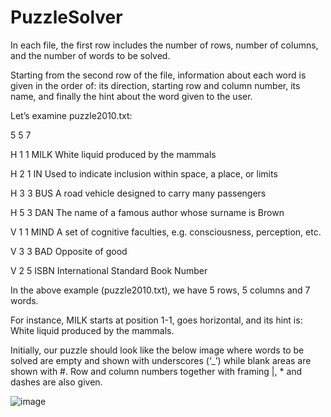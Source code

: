 # PuzzleSolver
 In each file, the first row includes the number of rows, number of columns, and the number of words to be solved. 
 
 Starting from the second row of the file, information about each word is given in the order of: its direction, starting row and column number, its name, and finally the hint    about the word given to the user. 
 
 Let’s examine puzzle2010.txt:
 
 5 5 7
 
 H 1 1 MILK White liquid produced by the mammals
 
 H 2 1 IN Used to indicate inclusion within space, a place, or limits
 
 H 3 3 BUS A road vehicle designed to carry many passengers
 
 H 5 3 DAN The name of a famous author whose surname is Brown
 
 V 1 1 MIND A set of cognitive faculties, e.g. consciousness, perception, etc.
 
 V 3 3 BAD Opposite of good
 
 V 2 5 ISBN International Standard Book Number
 
 In the above example (puzzle2010.txt), we have 5 rows, 5 columns and 7 words. 
 
 For instance, MILK starts at position 1-1, goes horizontal, and its hint is: White liquid produced by the mammals.
 
 Initially, our puzzle should look like the below image where words to be solved are empty and shown with underscores (‘_’) while blank areas are shown with #. Row and column numbers together with framing |, * and dashes are also given.
 
 ![image](https://drive.google.com/uc?export=view&id=19LrxLdTms2e852AbT3OonPPspsrJ497_)



